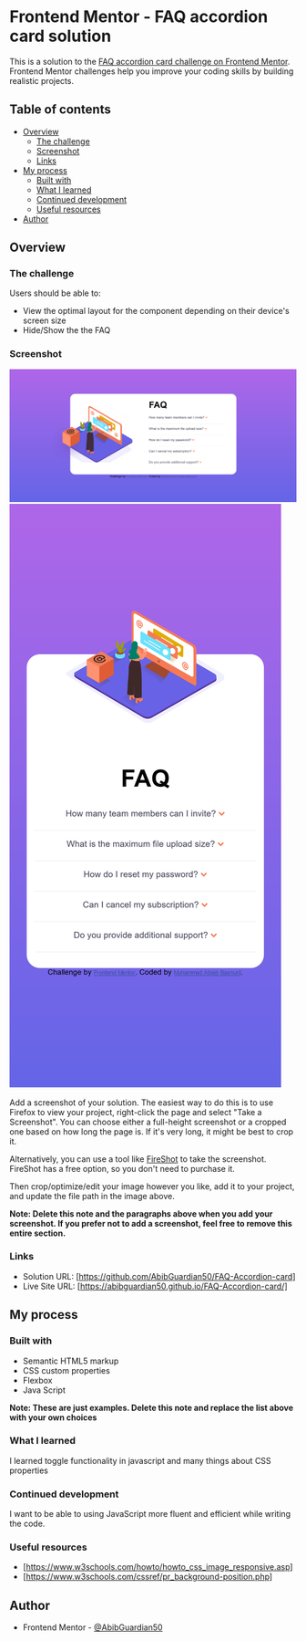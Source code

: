 # Frontend Mentor - FAQ accordion card solution

This is a solution to the [FAQ accordion card challenge on Frontend Mentor](https://www.frontendmentor.io/challenges/faq-accordion-card-XlyjD0Oam). Frontend Mentor challenges help you improve your coding skills by building realistic projects. 

## Table of contents

- [Overview](#overview)
  - [The challenge](#the-challenge)
  - [Screenshot](#screenshot)
  - [Links](#links)
- [My process](#my-process)
  - [Built with](#built-with)
  - [What I learned](#what-i-learned)
  - [Continued development](#continued-development)
  - [Useful resources](#useful-resources)
- [Author](#author)

## Overview

### The challenge

Users should be able to:

- View the optimal layout for the component depending on their device's screen size
- Hide/Show the the FAQ

### Screenshot

![](.//Desktop.png)
![](.//Mobile.png)

Add a screenshot of your solution. The easiest way to do this is to use Firefox to view your project, right-click the page and select "Take a Screenshot". You can choose either a full-height screenshot or a cropped one based on how long the page is. If it's very long, it might be best to crop it.

Alternatively, you can use a tool like [FireShot](https://getfireshot.com/) to take the screenshot. FireShot has a free option, so you don't need to purchase it. 

Then crop/optimize/edit your image however you like, add it to your project, and update the file path in the image above.

**Note: Delete this note and the paragraphs above when you add your screenshot. If you prefer not to add a screenshot, feel free to remove this entire section.**

### Links

- Solution URL: [https://github.com/AbibGuardian50/FAQ-Accordion-card]
- Live Site URL: [https://abibguardian50.github.io/FAQ-Accordion-card/] 

## My process

### Built with

- Semantic HTML5 markup
- CSS custom properties
- Flexbox
- Java Script

**Note: These are just examples. Delete this note and replace the list above with your own choices**

### What I learned

I learned toggle functionality in javascript and many things about CSS properties

### Continued development

I want to be able to using JavaScript more fluent and efficient while writing the code.

### Useful resources

- [https://www.w3schools.com/howto/howto_css_image_responsive.asp]
- [https://www.w3schools.com/cssref/pr_background-position.php]

## Author

- Frontend Mentor - [@AbibGuardian50](https://www.frontendmentor.io/profile/AbibGuardian50)
